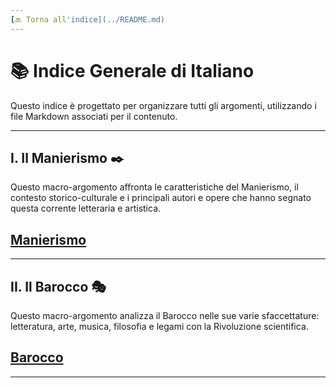 ```yaml
---
[🔙 Torna all'indice](../README.md)
---
```


# 📚 Indice Generale di Italiano

Questo indice è progettato per organizzare tutti gli argomenti, utilizzando i file Markdown associati per il contenuto.

---

## I. Il Manierismo ✒️

Questo macro-argomento affronta le caratteristiche del Manierismo, il contesto storico-culturale e i principali autori e opere che hanno segnato questa corrente letteraria e artistica.

## [Manierismo](Doc/Manierismo.md)

---

## II. Il Barocco 🎭

Questo macro-argomento analizza il Barocco nelle sue varie sfaccettature: letteratura, arte, musica, filosofia e legami con la Rivoluzione scientifica.

## [Barocco](Doc/Barocco.md)

---
